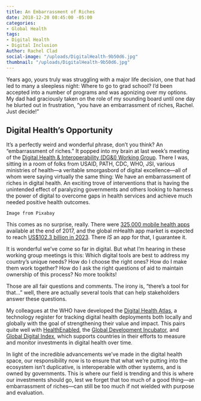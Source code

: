```yaml
---
title: An Embarrassment of Riches
date: 2018-12-20 08:45:00 -05:00
categories:
- Global Health
tags:
- Digital Health
- Digital Inclusion
Author: Rachel Clad
social-image: "/uploads/DigitalHealth-9b50d6.jpg"
thumbnail: "/uploads/DigitalHealth-9b50d6.jpg"
---
```


Years ago, yours truly was struggling with a major life decision, one that had led to many a sleepless night: Where to go to grad school? I’d been accepted into a number of programs and was agonizing over my options. My dad had graciously taken on the role of my sounding board until one day he blurted out in frustration, “you have an embarrassment of riches, Rachel. Just decide!”

<!--more-->

## Digital Health’s Opportunity

It’s a perfectly weird and wonderful phrase, don’t you think? An “embarrassment of riches.” It popped into my brain at last week’s meeting of the [Digital Health & Interoperability (DG&I) Working Group](https://www.healthdatacollaborative.org/how-we-work/digital-health-interoperability-working-group/). There I was, sitting in a room of folks from USAID, PATH, CDC, WHO, JSI, various ministries of health—a veritable smorgasbord of digital excellence—all of whom were saying virtually the same thing: We have an embarrassment of riches in digital health. An exciting trove of interventions that is having the unintended effect of paralyzing governments and others looking to harness the power of digital to overcome gaps in health services and achieve much needed positive health outcomes.


`Image from Pixabay`

This comes as no surprise, really. There were [325,000 mobile health apps](https://research2guidance.com/325000-mobile-health-apps-available-in-2017/) available at the end of 2017, and the global mHealth app market is expected to reach [US$102.3 billion in 2023](https://liquid-state.com/mhealth-apps-market-snapshot/). There *IS* an app for that, I guarantee it.

It is wonderful we’ve come so far in digital. But what I’m hearing in these working group meetings is this: Which digital tools are best to address my country’s unique needs? How do I choose the right ones? How do I make them work together? How do I ask the right questions of aid to maintain ownership of this process? No more toolkits!

Those are all fair questions and comments. The irony is, “there’s a tool for that…” well, there are actually several tools that can help stakeholders answer these questions.

My colleagues at the WHO have developed the [Digital Health Atlas](https://digitalhealthatlas.org/en/-/), a technology register for tracking digital health deployments both locally and globally with the goal of strengthening their value and impact. This pairs quite well with [HealthEnabled](http://healthenabled.org/wordpress/), the [Global Development Incubator](https://globaldevincubator.org/), and [Global Digital Index](https://www.digitalhealthindex.org/), which supports countries in their efforts to measure and monitor investments in digital health over time.

In light of the incredible advancements we’ve made in the digital health space, our responsibility now is to ensure that what we’re putting into the ecosystem isn’t duplicative, is interoperable with other systems, and is owned by governments. This is where our field is trending and this is where our investments should go, lest we forget that too much of a good thing—an embarrassment of riches—can still be too much if not wielded with purpose and evaluation.